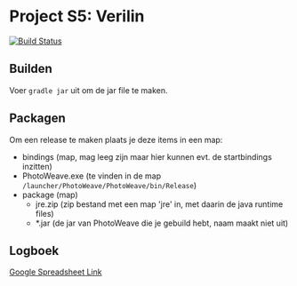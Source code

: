 # Project S5: Verilin
[![Build Status](https://travis-ci.org/TomDobbelaere/PhotoWeave.svg?branch=master)](https://travis-ci.org/TomDobbelaere/PhotoWeave)

## Builden

Voer `gradle jar` uit om de jar file te maken.

## Packagen

Om een release te maken plaats je deze items in een map:
- bindings (map, mag leeg zijn maar hier kunnen evt. de startbindings inzitten)
- PhotoWeave.exe (te vinden in de map `/launcher/PhotoWeave/PhotoWeave/bin/Release`)
- package (map)
  - jre.zip (zip bestand met een map 'jre' in, met daarin de java runtime files)
  - \*.jar (de jar van PhotoWeave die je gebuild hebt, naam maakt niet uit)

## Logboek

[Google Spreadsheet Link](https://docs.google.com/a/howest.be/spreadsheets/d/1TBMHtArKgdnO-WY5dlH3IOwLwI1lFkPM9hMnlLqqiqM/edit?usp=sharing)
